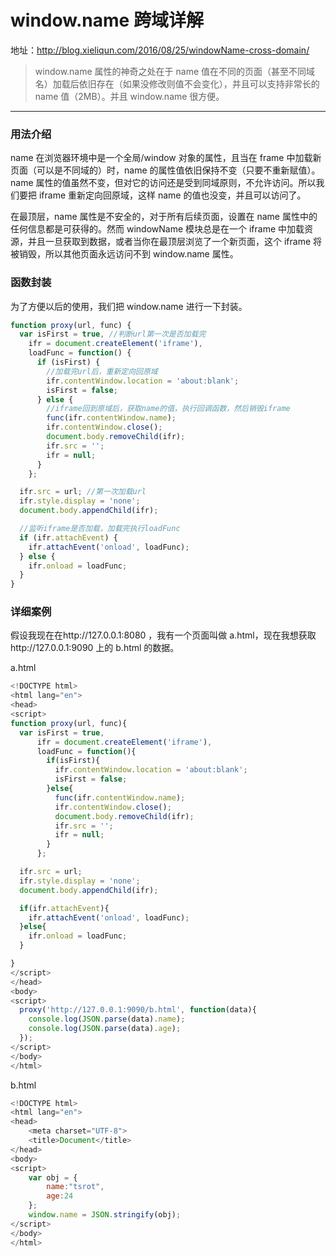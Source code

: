# window.name 跨域详解

地址：http://blog.xieliqun.com/2016/08/25/windowName-cross-domain/

> window.name 属性的神奇之处在于 name 值在不同的页面（甚至不同域名）加载后依旧存在（如果没修改则值不会变化），并且可以支持非常长的 name 值（2MB）。并且 window.name 很方便。

---

### 用法介绍

name 在浏览器环境中是一个全局/window 对象的属性，且当在 frame 中加载新页面（可以是不同域的）时，name 的属性值依旧保持不变（只要不重新赋值）。name 属性的值虽然不变，但对它的访问还是受到同域原则，不允许访问。所以我们要把 iframe 重新定向回原域，这样 name 的值也没变，并且可以访问了。

在最顶层，name 属性是不安全的，对于所有后续页面，设置在 name 属性中的任何信息都是可获得的。然而 windowName 模块总是在一个 iframe 中加载资源，并且一旦获取到数据，或者当你在最顶层浏览了一个新页面，这个 iframe 将被销毁，所以其他页面永远访问不到 window.name 属性。

### 函数封装

为了方便以后的使用，我们把 window.name 进行一下封装。

```javascript
function proxy(url, func) {
  var isFirst = true, //判断url第一次是否加载完
    ifr = document.createElement('iframe'),
    loadFunc = function() {
      if (isFirst) {
        //加载完url后，重新定向回原域
        ifr.contentWindow.location = 'about:blank';
        isFirst = false;
      } else {
        //iframe回到原域后，获取name的值，执行回调函数，然后销毁iframe
        func(ifr.contentWindow.name);
        ifr.contentWindow.close();
        document.body.removeChild(ifr);
        ifr.src = '';
        ifr = null;
      }
    };

  ifr.src = url; //第一次加载url
  ifr.style.display = 'none';
  document.body.appendChild(ifr);

  //监听iframe是否加载，加载完执行loadFunc
  if (ifr.attachEvent) {
    ifr.attachEvent('onload', loadFunc);
  } else {
    ifr.onload = loadFunc;
  }
}
```

### 详细案例

假设我现在在http://127.0.0.1:8080 ，我有一个页面叫做 a.html，现在我想获取http://127.0.0.1:9090 上的 b.html 的数据。

a.html

```javascript
<!DOCTYPE html>
<html lang="en">
<head>
<script>
function proxy(url, func){
  var isFirst = true,
      ifr = document.createElement('iframe'),
      loadFunc = function(){
        if(isFirst){
          ifr.contentWindow.location = 'about:blank';
          isFirst = false;
        }else{
          func(ifr.contentWindow.name);
          ifr.contentWindow.close();
          document.body.removeChild(ifr);
          ifr.src = '';
          ifr = null;
        }
      };

  ifr.src = url;
  ifr.style.display = 'none';
  document.body.appendChild(ifr);

  if(ifr.attachEvent){
  	ifr.attachEvent('onload', loadFunc);
  }else{
  	ifr.onload = loadFunc;
  }

}
</script>
</head>
<body>
<script>
  proxy('http://127.0.0.1:9090/b.html', function(data){
    console.log(JSON.parse(data).name);
    console.log(JSON.parse(data).age);
  });
</script>
</body>
</html>
```

b.html

```javascript
<!DOCTYPE html>
<html lang="en">
<head>
	<meta charset="UTF-8">
	<title>Document</title>
</head>
<body>
<script>
	var obj = {
		name:"tsrot",
		age:24
	};
    window.name = JSON.stringify(obj);
</script>
</body>
</html>
```
